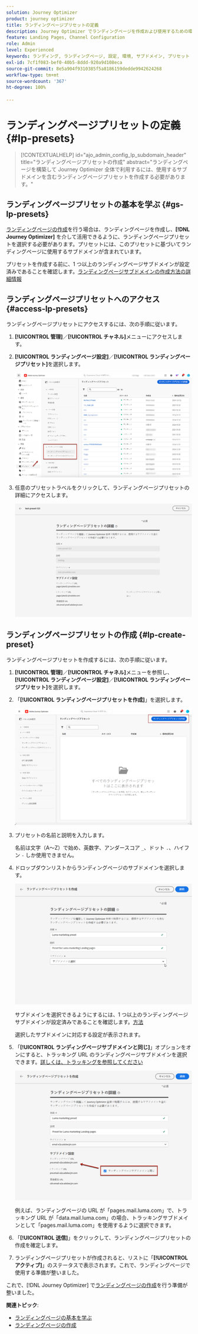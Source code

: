```yaml
---
solution: Journey Optimizer
product: journey optimizer
title: ランディングページプリセットの定義
description: Journey Optimizer でランディングページを作成および使用するための環境を設定する方法を説明します。
feature: Landing Pages, Channel Configuration
role: Admin
level: Experienced
keywords: ランディング, ランディングページ, 設定, 環境, サブドメイン, プリセット
exl-id: 7cf1f083-bef0-40b5-8ddd-920a9d108eca
source-git-commit: 8e5a904f9310385f5a8186159dedde9942624268
workflow-type: tm+mt
source-wordcount: '367'
ht-degree: 100%

---
```


# ランディングページプリセットの定義 {#lp-presets}

>[!CONTEXTUALHELP]
>id="ajo_admin_config_lp_subdomain_header"
>title="ランディングページプリセットの作成"
>abstract="ランディングページを構築して Journey Optimizer 全体で利用するには、使用するサブドメインを含むランディングページプリセットを作成する必要があります。"

## ランディングページプリセットの基本を学ぶ {#gs-lp-presets}

[ランディングページの作成](../landing-pages/create-lp.md#create-a-lp)を行う場合は、ランディングページを作成し、**[!DNL Journey Optimizer]** を介して活用できるように、ランディングページプリセットを選択する必要があります。プリセットには、このプリセットに基づいてランディングページに使用するサブドメインが含まれています。

プリセットを作成する前に、1 つ以上のランディングページサブドメインが設定済みであることを確認します。[ランディングページサブドメインの作成方法の詳細情報](lp-subdomains.md)

## ランディングページプリセットへのアクセス {#access-lp-presets}

ランディングページプリセットにアクセスするには、次の手順に従います。

1. **[!UICONTROL 管理]**／**[!UICONTROL チャネル]**&#x200B;メニューにアクセスします。

1. **[!UICONTROL ランディングページ設定]**／**[!UICONTROL ランディングページプリセット]**&#x200B;を選択します。

   ![](assets/lp_presets-access.png)

1. 任意のプリセットラベルをクリックして、ランディングページプリセットの詳細にアクセスします。

   ![](assets/lp_preset-details.png)

## ランディングページプリセットの作成 {#lp-create-preset}

ランディングページプリセットを作成するには、次の手順に従います。

1. **[!UICONTROL 管理]**／**[!UICONTROL チャネル]**&#x200B;メニューを参照し、**[!UICONTROL ランディングページ設定]**／**[!UICONTROL ランディングページプリセット]**&#x200B;を選択します。

1. 「**[!UICONTROL ランディングページプリセットを作成]**」を選択します。

   ![](assets/lp_create-preset-temp.png)

1. プリセットの名前と説明を入力します。

   名前は文字（A～Z）で始め、英数字、アンダースコア `_`、ドット `.`、ハイフン `-` しか使用できません。

1. ドロップダウンリストからランディングページのサブドメインを選択します。

   ![](assets/lp_preset-subdomain.png)

   サブドメインを選択できるようにするには、1 つ以上のランディングページサブドメインが設定済みであることを確認します。[方法](#lp-subdomains)

   選択したサブドメインに対応する設定が表示されます。

1. 「**[!UICONTROL ランディングページサブドメインと同じ]**」オプションをオンにすると、トラッキング URL のランディングページサブドメインを選択できます。[詳しくは、トラッキングを参照してください](../email/message-tracking.md)

   ![](assets/lp_preset-subdomain-settings-same.png)

   例えば、ランディングページの URL が「pages.mail.luma.com」で、トラッキング URL が「data.mail.luma.com」の場合、トラッキングサブドメインとして「pages.mail.luma.com」を使用するように選択できます。

1. 「**[!UICONTROL 送信]**」をクリックして、ランディングページプリセットの作成を確定します。<!--You can also save the preset as draft and resume its configuration later on.-->

   <!--![](assets/lp_preset-subdomain-settings-submit.png)-->

1. ランディングページプリセットが作成されると、リストに「**[!UICONTROL アクティブ]**」のステータスで表示されます。これで、ランディングページで使用する準備が整いました。

これで、[!DNL Journey Optimizer] で[ランディングページの作成](../landing-pages/create-lp.md)を行う準備が整いました。
<!--
>[!NOTE]
>
>Learn how to create channel configurations for push notifications and emails in [this section](channel-surfaces.md).-->

**関連トピック**:

* [ランディングページの基本を学ぶ](../landing-pages/get-started-lp.md)
* [ランディングページの作成](../landing-pages/create-lp.md#create-a-lp)
